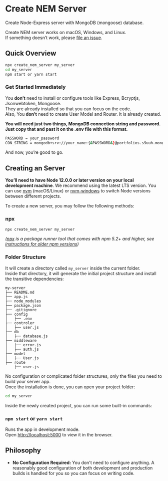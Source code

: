 # Create NEM Server

Create Node-Express server with MongoDB (mongoose) database.

Create NEM server works on macOS, Windows, and Linux.<br>
If something doesn’t work, please [file an issue](https://github.com/mhebd/nem_server/issues/new).<br>

## Quick Overview

```sh
npx create_nem_server my_server
cd my_server
npm start or yarn start
```

### Get Started Immediately

You **don’t** need to install or configure tools like Express, Bcryptjs, Jsonwebtoken, Mongoose.<br>
They are already installed so that you can focus on the code.<br>
Also, You **don’t** need to create User Model and Router. It is already created.<br>

**You will need just two things, MongoDB connection string and password. Just copy that and past it on the .env file with this format.**

```sh
PASSWORD = your_password
CON_STRING = mongodb+srv://your_name:{&PASSWORD&}@portfolios.s9uuh.mongodb.net/db_name?retryWrites=true&w=majority
```

And now, you’re good to go.

## Creating an Server

**You’ll need to have Node 12.0.0 or later version on your local development machine**. We recommend using the latest LTS version. You can use [nvm](https://github.com/creationix/nvm#installation) (macOS/Linux) or [nvm-windows](https://github.com/coreybutler/nvm-windows#node-version-manager-nvm-for-windows) to switch Node versions between different projects.

To create a new server, you may follow the following methods:

### npx

```sh
npx create_nem_server my_server
```

_([npx](https://medium.com/@maybekatz/introducing-npx-an-npm-package-runner-55f7d4bd282b) is a package runner tool that comes with npm 5.2+ and higher, see [instructions for older npm versions](https://gist.github.com/gaearon/4064d3c23a77c74a3614c498a8bb1c5f))_

### Folder Structure


It will create a directory called `my_server` inside the current folder.<br>
Inside that directory, it will generate the initial project structure and install the transitive dependencies:

```
my-server
├── README.md
├── app.js
├── node_modules
├── package.json
├── .gitignore
├── config
│   ├── .env
├── controler
│   ├── user.js
├── db
│   ├── database.js
├── middleware
│   ├── error.js
│   ├── auth.js
├── model
│   ├── User.js
├── route
    ├── user.js
```

No configuration or complicated folder structures, only the files you need to build your server app.<br>
Once the installation is done, you can open your project folder:

```sh
cd my_server
```

Inside the newly created project, you can run some built-in commands:

### `npm start` or `yarn start`

Runs the app in development mode.<br>
Open [http://localhost:5000](http://localhost:5000) to view it in the browser.

## Philosophy

- **No Configuration Required:** You don't need to configure anything. A reasonably good configuration of both development and production builds is handled for you so you can focus on writing code.

